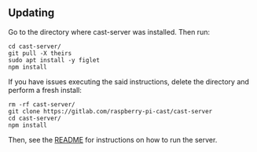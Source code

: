 ## Updating
Go to the directory where cast-server was installed. Then run:

```
cd cast-server/
git pull -X theirs
sudo apt install -y figlet
npm install
```

If you have issues executing the said instructions, delete the directory and perform a fresh install:
```
rm -rf cast-server/
git clone https://gitlab.com/raspberry-pi-cast/cast-server
cd cast-server/
npm install
```

Then, see the [README](README.md) for instructions on how to run the server.

